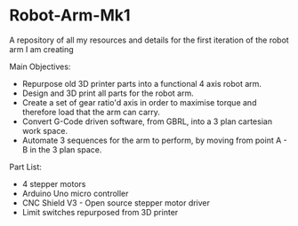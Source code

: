 # Robot-Arm-Mk1
A repository of all my resources and details for the first iteration of the robot arm I am creating


Main Objectives:

- Repurpose old 3D printer parts into a functional 4 axis robot arm.
- Design and 3D print all parts for the robot arm.
- Create a set of gear ratio'd axis in order to maximise torque and therefore load that the arm can carry.
- Convert G-Code driven software, from GBRL, into a 3 plan cartesian work space.
- Automate 3 sequences for the arm to perform, by moving from point A - B in the 3 plan space.



Part List:
 - 4 stepper motors
 - Arduino Uno micro controller
 - CNC Shield V3 - Open source stepper motor driver
 - Limit switches repurposed from 3D printer
